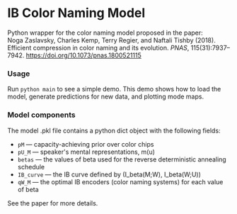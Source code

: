 # IB Color Naming Model

Python wrapper for the color naming model proposed in the paper:  
Noga Zaslavsky, Charles Kemp, Terry Regier, and Naftali Tishby (2018).
Efficient compression in color naming and its evolution. *PNAS*, 115(31):7937– 7942.
https://doi.org/10.1073/pnas.1800521115 


### Usage

Run `python main` to see a simple demo.
This demo shows how to load the model, generate predictions for new data, and plotting mode maps.

### Model components

The model .pkl file contains a python dict object with the following fields:

- `pM`	— capacity-achieving prior over color chips
- `pU_M` — speaker's mental representations, m(u)
- `betas` —	the values of beta used for the reverse deterministic annealing schedule
- `IB_curve` —	the IB curve defined by (I_beta(M;W), I_beta(W;U))
- `qW_M`	—	the optimal IB encoders (color naming systems) for each value of beta

See the paper for more details.
